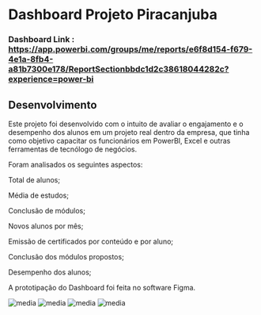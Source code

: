 # Dashboard Projeto Piracanjuba

### Dashboard Link : https://app.powerbi.com/groups/me/reports/e6f8d154-f679-4e1a-8fb4-a81b7300e178/ReportSectionbbdc1d2c38618044282c?experience=power-bi

## Desenvolvimento

Este projeto foi desenvolvido com o intuito de avaliar o engajamento e o desempenho dos alunos em um projeto real dentro da empresa, que tinha como objetivo capacitar os funcionários em PowerBI, Excel e outras ferramentas de tecnólogo de negócios.

Foram analisados os seguintes aspectos:

Total de alunos;

Média de estudos;

Conclusão de módulos;

 Novos alunos por mês;

Emissão de certificados por conteúdo e por aluno;

Conclusão dos módulos propostos;

Desempenho dos alunos;

A prototipação do Dashboard foi feita no software Figma.

![media](https://github.com/FerreiraGabrielw/DashboardProjetoPiracanjuba/assets/165827836/82e8c018-0f7f-4b5d-85cb-36054cff6f38)
![media](https://github.com/FerreiraGabrielw/DashboardProjetoPiracanjuba/assets/165827836/45611599-fbc0-471f-9f1e-c19be6567368)
![media](https://github.com/FerreiraGabrielw/DashboardProjetoPiracanjuba/assets/165827836/44c9f0e0-c125-4e80-a8ad-2f7537756661)
![media](https://github.com/FerreiraGabrielw/DashboardProjetoPiracanjuba/assets/165827836/cb00b994-cf70-4673-8c29-216503012455)
